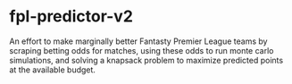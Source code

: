 # fpl-predictor-v2

An effort to make marginally better Fantasty Premier League teams by scraping betting odds for matches, using these odds to run monte carlo simulations, and solving a knapsack problem to maximize predicted points at the available budget.
